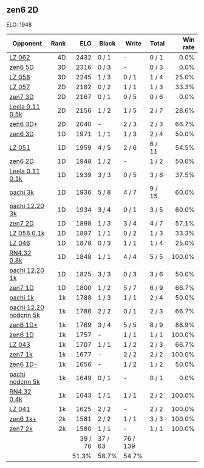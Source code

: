 ## zen6 2D ##

ELO: 1948

Opponent | Rank | ELO | Black | Write | Total | Win rate
---------|-----:|----:|-------|-------|-------|-------:
[LZ 062](LZ%20062.md) | 4D | 2432 | 0 / 1 | - | 0 / 1 | 0.0%
[zen6 5D](zen6%205D.md) | 3D | 2316 | 0 / 3 | - | 0 / 3 | 0.0%
[LZ 058](LZ%20058.md) | 3D | 2245 | 1 / 3 | 0 / 1 | 1 / 4 | 25.0%
[LZ 057](LZ%20057.md) | 2D | 2182 | 0 / 2 | 1 / 1 | 1 / 3 | 33.3%
[zen7 3D](zen7%203D.md) | 2D | 2167 | 0 / 1 | 0 / 5 | 0 / 6 | 0.0%
[Leela 0.11 0.5k](Leela%200.11%200.5k.md) | 2D | 2156 | 1 / 2 | 1 / 5 | 2 / 7 | 28.6%
[zen6 3D+](zen6%203D+.md) | 2D | 2040 | - | 2 / 3 | 2 / 3 | 66.7%
[zen6 3D](zen6%203D.md) | 1D | 1971 | 1 / 1 | 1 / 3 | 2 / 4 | 50.0%
[LZ 051](LZ%20051.md) | 1D | 1959 | 4 / 5 | 2 / 6 | 6 / 11 | 54.5%
[zen6 2D](zen6%202D.md) | 1D | 1948 | 1 / 2 | - | 1 / 2 | 50.0%
[Leela 0.11 0.1k](Leela%200.11%200.1k.md) | 1D | 1939 | 3 / 3 | 0 / 5 | 3 / 8 | 37.5%
[pachi 3k](pachi%203k.md) | 1D | 1936 | 5 / 8 | 4 / 7 | 9 / 15 | 60.0%
[pachi 12.20 3k](pachi%2012.20%203k.md) | 1D | 1934 | 3 / 4 | 0 / 1 | 3 / 5 | 60.0%
[zen7 2D](zen7%202D.md) | 1D | 1898 | 1 / 3 | 3 / 4 | 4 / 7 | 57.1%
[LZ 058 0.1k](LZ%20058%200.1k.md) | 1D | 1897 | 1 / 1 | 0 / 2 | 1 / 3 | 33.3%
[LZ 046](LZ%20046.md) | 1D | 1878 | 0 / 3 | 1 / 1 | 1 / 4 | 25.0%
[RN4.32 0.8k](RN4.32%200.8k.md) | 1D | 1848 | 1 / 1 | 4 / 4 | 5 / 5 | 100.0%
[pachi 12.20 1k](pachi%2012.20%201k.md) | 1D | 1825 | 3 / 3 | 0 / 3 | 3 / 6 | 50.0%
[zen7 1D](zen7%201D.md) | 1D | 1800 | 1 / 2 | 5 / 7 | 6 / 9 | 66.7%
[pachi 1k](pachi%201k.md) | 1k | 1788 | 1 / 3 | 1 / 1 | 2 / 4 | 50.0%
[pachi 12.20 nodcnn 5k](pachi%2012.20%20nodcnn%205k.md) | 1k | 1786 | 2 / 2 | 0 / 1 | 2 / 3 | 66.7%
[zen6 1D+](zen6%201D+.md) | 1k | 1769 | 3 / 4 | 5 / 5 | 8 / 9 | 88.9%
[zen6 1D](zen6%201D.md) | 1k | 1757 | - | 1 / 1 | 1 / 1 | 100.0%
[LZ 043](LZ%20043.md) | 1k | 1707 | 1 / 1 | 1 / 2 | 2 / 3 | 66.7%
[zen7 1k](zen7%201k.md) | 1k | 1677 | - | 2 / 2 | 2 / 2 | 100.0%
[zen6 1D-](zen6%201D-.md) | 1k | 1656 | - | 1 / 2 | 1 / 2 | 50.0%
[pachi nodcnn 5k](pachi%20nodcnn%205k.md) | 1k | 1649 | 0 / 1 | - | 0 / 1 | 0.0%
[RN4.32 0.4k](RN4.32%200.4k.md) | 1k | 1643 | 1 / 1 | 1 / 1 | 2 / 2 | 100.0%
[LZ 041](LZ%20041.md) | 1k | 1625 | 2 / 2 | - | 2 / 2 | 100.0%
[zen6 1k+](zen6%201k+.md) | 2k | 1581 | 2 / 2 | 1 / 1 | 3 / 3 | 100.0%
[zen7 2k](zen7%202k.md) | 2k | 1580 | 1 / 1 | - | 1 / 1 | 100.0%
 | | | 39 / 76 | 37 / 63 | 76 / 139 | 
 | | | 51.3% | 58.7% | 54.7% | 
